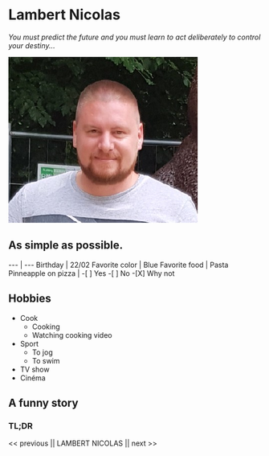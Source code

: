# Lambert Nicolas #

*You must predict the future and you must learn to act deliberately to control your destiny...*

![This is an image](photo.jpeg)

## As simple as possible.

--- | --- 
Birthday | 22/02
Favorite color | Blue
Favorite food | Pasta
Pinneapple on pizza | -[ ] Yes -[ ] No -[X] Why not

## Hobbies
- Cook
    - Cooking
    - Watching cooking video
- Sport
    - To jog
    - To swim
- TV show
- Cinéma

## A funny story 

### TL;DR 


<< previous || LAMBERT NICOLAS || next >>


